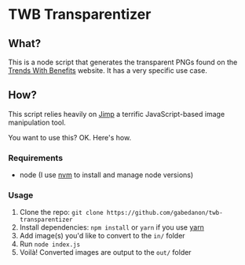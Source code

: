 # TWB Transparentizer

## What?

This is a node script that generates the transparent PNGs found on the [Trends With Benefits](http://twb.cool) website. It has a very specific use case.

## How?

This script relies heavily on [Jimp](https://github.com/oliver-moran/jimp) a terrific JavaScript-based image manipulation tool.

You want to use this? OK. Here's how.

### Requirements

* node (I use [nvm](https://github.com/creationix/nvm) to install and manage node versions)

### Usage

1. Clone the repo: `git clone https://github.com/gabedanon/twb-transparentizer`
2. Install dependencies: `npm install` or `yarn` if you use [yarn](https://yarnpkg.com)
3. Add image(s) you'd like to convert to the `in/` folder
4. Run `node index.js`
5. Voilà! Converted images are output to the `out/` folder